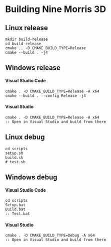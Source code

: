 # Building Nine Morris 3D

## Linux release

    mkdir build-release
    cd build-release
    cmake .. -D CMAKE_BUILD_TYPE=Release
    cmake --build . -j4

## Windows release

#### Visual Studio Code

    cmake . -D CMAKE_BUILD_TYPE=Release -A x64
    cmake --build . --config Release -j4

#### Visual Studio

    cmake . -D CMAKE_BUILD_TYPE=Release -A x64
    :: Open in Visual Studio and build from there

## Linux debug

    cd scripts
    setup.sh
    build.sh
    # test.sh

## Windows debug

#### Visual Studio Code

    cd scripts
    Setup.bat
    Build.bat
    :: Test.bat

#### Visual Studio

    cmake . -D CMAKE_BUILD_TYPE=Debug -A x64
    :: Open in Visual Studio and build from there
